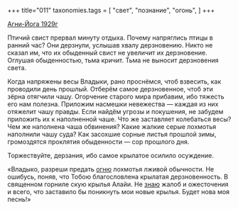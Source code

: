 +++
title="011"
taxonomies.tags = [
 "свет",
 "познание",
 "огонь",
]
+++

[Агни-Йога 1929г](/agni/1929)

Птичий свист прервал минуту отдыха. Почему напряглись птицы в ранний час? Они дерзнули, услышав хвалу дерзновению. Никто не сказал им, что их обыденный свист не увеличит их дерзновение. Оглушая обыденностью, тьма кричит. Тьма не выносит дерзновения света.   

Когда напряжены весы Владыки, рано проснёмся, чтоб взвесить, как проводили день прошлый. Отберём самое дерзновенное, чтоб эти зёрна отягчили чашу. Огорчение старого мира прибавим, ибо тяжесть его нам полезна. Приложим насмешки невежества — каждая из них отяжелит чашу правды. Если найдём угрозы и покушения, не забудем приложить их к наполненной чаше. Что же заставляет колебаться весы? Чем же наполнена чаша обвинения? Какие жалкие серые лохмотья наполнили чашу суда? Как засохшие сорные листья прошлой зимы, громоздятся проклятия обыденности — сор прошлого дня.   

Торжествуйте, дерзания, ибо самое крылатое осилило осуждение.   

«Владыко, разреши предать [огню](/tags/огонь) лохмотья лживой обычности. Не ошибусь, поняв, что Тобою благословлена крылатая дерзновенность. В священном горниле скую крылья Алайи. Не [знаю](/tags/познание) жалоб и ожесточения и всего, что заставило бы поникнуть мои новые крылья. Будет нова моя песнь!»